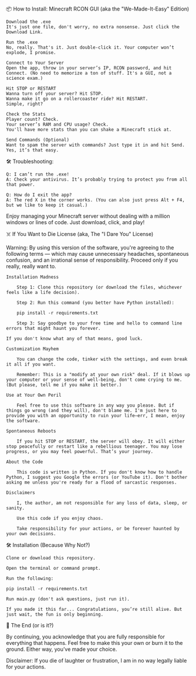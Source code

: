 📦 How to Install: Minecraft RCON GUI (aka the "We-Made-It-Easy" Edition)

    Download the .exe
    It's just one file, don't worry, no extra nonsense. Just click the Download Link.

    Run the .exe
    No, really. That's it. Just double-click it. Your computer won’t explode, I promise.

    Connect to Your Server
    Open the app, throw in your server’s IP, RCON password, and hit Connect. (No need to memorize a ton of stuff. It's a GUI, not a science exam.)

    Hit STOP or RESTART
    Wanna turn off your server? Hit STOP.
    Wanna make it go on a rollercoaster ride? Hit RESTART.
    Simple, right?

    Check the Stats
    Player count? Check.
    Your server’s RAM and CPU usage? Check.
    You'll have more stats than you can shake a Minecraft stick at.

    Send Commands (Optional)
    Want to spam the server with commands? Just type it in and hit Send. Yes, it’s that easy.

🛠️ Troubleshooting:

    Q: I can’t run the .exe!
    A: Check your antivirus. It’s probably trying to protect you from all that power.

    Q: How do I exit the app?
    A: The red X in the corner works. (You can also just press Alt + F4, but we like to keep it casual.)

Enjoy managing your Minecraft server without dealing with a million windows or lines of code. Just download, click, and play!


☠️ If You Want to Die License (aka, The "I Dare You" License)

Warning:
By using this version of the software, you're agreeing to the following terms — which may cause unnecessary headaches, spontaneous confusion, and an irrational sense of responsibility. Proceed only if you really, really want to.

    Installation Madness

        Step 1: Clone this repository (or download the files, whichever feels like a life decision).

        Step 2: Run this command (you better have Python installed):

        pip install -r requirements.txt

        Step 3: Say goodbye to your free time and hello to command line errors that might haunt you forever.

    If you don't know what any of that means, good luck.

    Customization Mayhem

        You can change the code, tinker with the settings, and even break it all if you want.

        Remember: This is a "modify at your own risk" deal. If it blows up your computer or your sense of well-being, don't come crying to me. (But please, tell me if you make it better.)

    Use at Your Own Peril

        Feel free to use this software in any way you please. But if things go wrong (and they will), don't blame me. I'm just here to provide you with an opportunity to ruin your life—err, I mean, enjoy the software.

    Spontaneous Reboots

        If you hit STOP or RESTART, the server will obey. It will either stop peacefully or restart like a rebellious teenager. You may lose progress, or you may feel powerful. That’s your journey.

    About the Code

        This code is written in Python. If you don't know how to handle Python, I suggest you Google the errors (or YouTube it). Don't bother asking me unless you're ready for a flood of sarcastic responses.

    Disclaimers

        I, the author, am not responsible for any loss of data, sleep, or sanity.

        Use this code if you enjoy chaos.

        Take responsibility for your actions, or be forever haunted by your own decisions.

🛠️ Installation (Because Why Not?)

    Clone or download this repository.

    Open the terminal or command prompt.

    Run the following:

    pip install -r requirements.txt

    Run main.py (don't ask questions, just run it).

    If you made it this far... Congratulations, you’re still alive. But just wait, the fun is only beginning.

🎉 The End (or is it?)

By continuing, you acknowledge that you are fully responsible for everything that happens.
Feel free to make this your own or burn it to the ground. Either way, you’ve made your choice.

Disclaimer: If you die of laughter or frustration, I am in no way legally liable for your actions.
